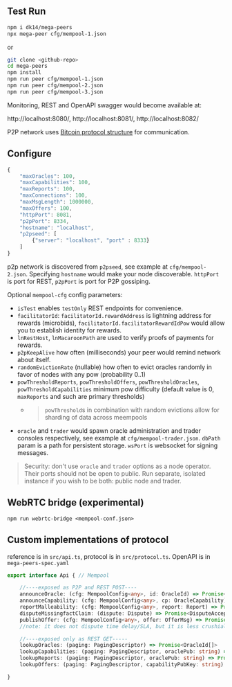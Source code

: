 
## Test Run

```bash
npm i dk14/mega-peers
npx mega-peer cfg/mempool-1.json 
```

or

```bash
git clone <github-repo>
cd mega-peers
npm install
npm run peer cfg/mempool-1.json 
npm run peer cfg/mempool-2.json 
npm run peer cfg/mempool-3.json 
```


Monitoring, REST and OpenAPI swagger would become available at:

http://localhost:8080/, http://localhost:8081/, http://localhost:8082/

P2P network uses [Bitcoin protocol structure](https://en.bitcoin.it/wiki/Protocol_specification#Message_structure) for communication.

## Configure

```js
{
    "maxOracles": 100,
    "maxCapabilities": 100,
    "maxReports": 100,
    "maxConnections": 100,
    "maxMsgLength": 1000000,
    "maxOffers": 100,
    "httpPort": 8081,
    "p2pPort": 8334,
    "hostname": "localhost",
    "p2pseed": [
        {"server": "localhost", "port" : 8333}
    ]
}
```

p2p network is discovered from `p2pseed`, see example at `cfg/mempool-2.json`. Specifying `hostname` would make your node discoverable. `httpPort` is port for REST, `p2pPort` is port for P2P gossiping.

Optional `mempool-cfg` config parameters:
- `isTest` enables `testOnly` REST endpoints for convenience. 
- `facilitatorId`: `facilitatorId.rewardAddress` is lightning address for rewards (microbids),  `facilitatorId.facilitatorRewardIdPow` would allow you to establish identity for rewards.
- `lnRestHost`, `lnMacaroonPath` are used to verify proofs of payments for rewards.
- `p2pKeepAlive` how often (milliseconds) your peer would remind network about itself.
- `randomEvictionRate` (nullable) how often to evict oracles randomly in favor of nodes with any pow (probability 0..1)
- `powThresholdReports`, `powThresholdOffers`, `powThresholdOracles`, `powThresholdCapabilities` minimum pow difficulty (default value is  0, `maxReports` and such are primary thresholds)
    - > `powThreshold`s in combination with random evictions allow for sharding of data across meempools
- `oracle` and `trader` would spawn oracle administration and trader consoles respectively, see example at `cfg/mempool-trader.json`. `dbPath` param is a path for persistent storage. `wsPort` is websocket for signing messages. 

> Security: don't use `oracle` and `trader` options as a node operator. Their ports should not be open to public. Run separate, isolated instance if you wish to be both: public node and trader.

## WebRTC bridge (experimental)
```
npm run webrtc-bridge <mempool-conf.json>
```

## Custom implementations of protocol

reference is in `src/api.ts`, protocol is in `src/protocol.ts`. OpenAPI is in `mega-peers-spec.yaml`

```ts
export interface Api { // Mempool

    //----exposed as P2P and REST POST----
    announceOracle: (cfg: MempoolConfig<any>, id: OracleId) => Promise<Registered | NotRegistered>
    announceCapability: (cfg: MempoolConfig<any>, cp: OracleCapability) => Promise<Registered | NotRegistered>
    reportMalleability: (cfg: MempoolConfig<any>, report: Report) => Promise<ReportAccepted | ReportRejected>
    disputeMissingfactClaim: (dispute: Dispute) => Promise<DisputeAccepted | DisputeRejected> 
    publishOffer: (cfg: MempoolConfig<any>, offer: OfferMsg) => Promise<Registered | NotRegistered>
    //note: it does not dispute time delay/SLA, but it is less crushial for most option contracts

    //----exposed only as REST GET----- 
    lookupOracles: (paging: PagingDescriptor) => Promise<OracleId[]>
    lookupCapabilities: (paging: PagingDescriptor, oraclePub: string) => Promise<OracleCapability[]>
    lookupReports: (paging: PagingDescriptor, oraclePub: string) => Promise<Report[]>
    lookupOffers: (paging: PagingDescriptor, capabilityPubKey: string) => Promise<OfferMsg[]>

}
```